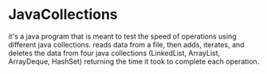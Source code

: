 # JavaCollections
 it's a java program that is meant to test the speed of operations using different java collections. reads data from a file, then adds, iterates, and deletes the data from four java collections (LinkedList, ArrayList, ArrayDeque, HashSet) returning the time it took to complete each operation.
